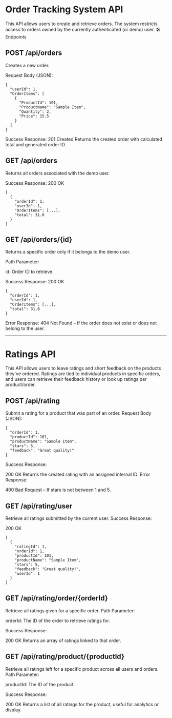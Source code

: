 # Order Tracking System API

This API allows users to create and retrieve orders. The system restricts access to orders owned by the currently authenticated (or demo) user.
🛠️ Endpoints
## POST /api/orders

Creates a new order.

Request Body (JSON):

    {
      "userId": 1,
      "OrderItems": [
        {
          "ProductId": 101,
          "ProductName": "Sample Item",
          "Quantity": 2,
          "Price": 15.5
        }
      ]
    }

Success Response:
201 Created
Returns the created order with calculated total and generated order ID.

## GET /api/orders

Returns all orders associated with the demo user.

Success Response:
200 OK

    [
      {
        "orderId": 1,
        "userId": 1,
        "OrderItems": [...],
        "total": 31.0
      }
    ]

## GET /api/orders/{id}

Returns a specific order only if it belongs to the demo user.

Path Parameter:

id: Order ID to retrieve.

Success Response:
200 OK

    {
      "orderId": 1,
      "userId": 1,
      "OrderItems": [...],
      "total": 31.0
    }

Error Response:
404 Not Found – If the order does not exist or does not belong to the user.

-----------------------------------------------

# Ratings API

This API allows users to leave ratings and short feedback on the products they've ordered. Ratings are tied to individual products in specific orders, and users can retrieve their feedback history or look up ratings per product/order.

## POST /api/rating

Submit a rating for a product that was part of an order.
Request Body (JSON):

    {
      "orderId": 1,
      "productId": 101,
      "productName": "Sample Item",
      "stars": 5,
      "feedback": "Great quality!"
    }

Success Response:

200 OK
Returns the created rating with an assigned internal ID.
Error Response:

400 Bad Request – If stars is not between 1 and 5.

## GET /api/rating/user

Retrieve all ratings submitted by the current user.
Success Response:

200 OK

    [
      {
        "ratingId": 1,
        "orderId": 1,
        "productId": 101,
        "productName": "Sample Item",
        "stars": 5,
        "feedback": "Great quality!",
        "userId": 1
      }
    ]

## GET /api/rating/order/{orderId}

Retrieve all ratings given for a specific order.
Path Parameter:

orderId: The ID of the order to retrieve ratings for.

Success Response:

200 OK
Returns an array of ratings linked to that order.

## GET /api/rating/product/{productId}

Retrieve all ratings left for a specific product across all users and orders.
Path Parameter:

productId: The ID of the product.

Success Response:

200 OK
Returns a list of all ratings for the product, useful for analytics or display.
